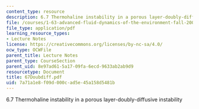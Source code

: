 ```yaml
---
content_type: resource
description: 6.7 Thermohaline instability in a porous layer-doubly-diffusive instability
file: /courses/1-63-advanced-fluid-dynamics-of-the-environment-fall-2002/7a71a1e8f09d000cad5e45a158d5481b_67Doubdiff.pdf
file_type: application/pdf
learning_resource_types:
- Lecture Notes
license: https://creativecommons.org/licenses/by-nc-sa/4.0/
ocw_type: OCWFile
parent_title: Lecture Notes
parent_type: CourseSection
parent_uid: 8e97ad61-5a17-09fa-6ecd-9633ab2ab9d9
resourcetype: Document
title: 67Doubdiff.pdf
uid: 7a71a1e8-f09d-000c-ad5e-45a158d5481b
---
```

6.7 Thermohaline instability in a porous layer-doubly-diffusive instability